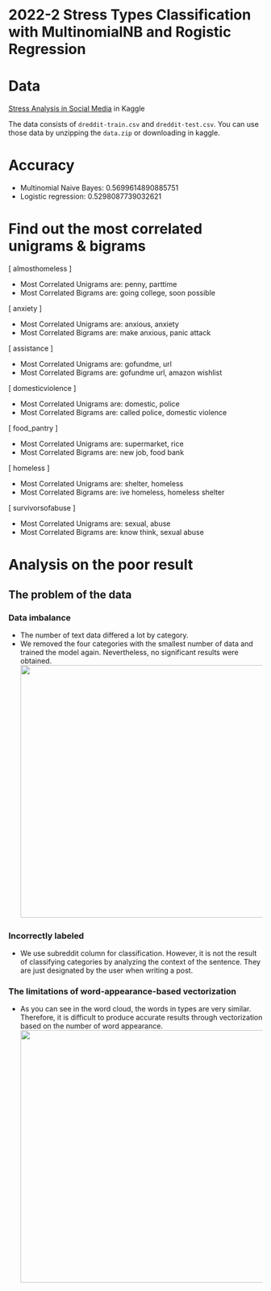 # 2022-2 Stress Types Classification with MultinomialNB and Rogistic Regression

# Data

[Stress Analysis in Social Media](https://www.kaggle.com/datasets/ruchi798/stress-analysis-in-social-media/code) in Kaggle

The data consists of `dreddit-train.csv` and `dreddit-test.csv`. You can use those data by unzipping the `data.zip` or downloading in kaggle.

# Accuracy

- Multinomial Naive Bayes: 0.5699614890885751
- Logistic regression: 0.5298087739032621

# Find out the most correlated unigrams & bigrams

[ almosthomeless ]

- Most Correlated Unigrams are: penny, parttime
- Most Correlated Bigrams are: going college, soon possible

[ anxiety ]

- Most Correlated Unigrams are: anxious, anxiety
- Most Correlated Bigrams are: make anxious, panic attack

[ assistance ]

- Most Correlated Unigrams are: gofundme, url
- Most Correlated Bigrams are: gofundme url, amazon wishlist

[ domesticviolence ]

- Most Correlated Unigrams are: domestic, police
- Most Correlated Bigrams are: called police, domestic violence

[ food_pantry ]

- Most Correlated Unigrams are: supermarket, rice
- Most Correlated Bigrams are: new job, food bank

[ homeless ]

- Most Correlated Unigrams are: shelter, homeless
- Most Correlated Bigrams are: ive homeless, homeless shelter

[ survivorsofabuse ]

- Most Correlated Unigrams are: sexual, abuse
- Most Correlated Bigrams are: know think, sexual abuse

# Analysis on the poor result

## The problem of the data

### Data imbalance

- The number of text data differed a lot by category.
- We removed the four categories with the smallest number of data and trained the model again. Nevertheless, no significant results were obtained.
  <img src="https://velog.velcdn.com/images/corinthionia/post/e51f3e08-55da-421b-9be3-24b8238b1bd2/image.png" width="500" height="500"/>

### Incorrectly labeled

- We use subreddit column for classification. However, it is not the result of classifying categories by analyzing the context of the sentence. They are just designated by the user when writing a post.

### The limitations of word-appearance-based vectorization

- As you can see in the word cloud, the words in types are very similar. Therefore, it is difficult to produce accurate results through vectorization based on the number of word appearance.
  <img src="https://velog.velcdn.com/images/corinthionia/post/4951aef6-65d3-47dd-803f-8e92a2fd2de8/image.png" width="500" height="500"/>
